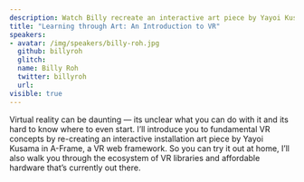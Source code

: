 ```yaml
---
description: Watch Billy recreate an interactive art piece by Yayoi Kusama in A-Frame, a browser-based Virtual Reality framework.
title: "Learning through Art: An Introduction to VR"
speakers:
- avatar: /img/speakers/billy-roh.jpg
  github: billyroh
  glitch:
  name: Billy Roh
  twitter: billyroh
  url:
visible: true
---
```


Virtual reality can be daunting — its unclear what you can do with it and its hard to know where to even start. I’ll introduce you to fundamental VR concepts by re-creating an interactive installation art piece by Yayoi Kusama in A-Frame, a VR web framework. So you can try it out at home, I’ll also walk you through the ecosystem of VR libraries and affordable hardware that’s currently out there.
